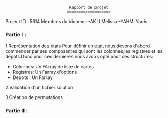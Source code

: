                                 Rapport de projet 
                               ===================

Project ID : 5614
Membres du binome :
     -AKLI Melissa 
     -YAHMI Yanis 


### Partie I :
1.Représentation des etats 
Pour définir un etat, nous devons d'abord commencer par ses composantes qui sont les colonnes,les registres et les depots.Donc pour ces dernieres nous avons opté pour ces structures:
 - Colonnes: Un FArray de liste de cartes 
 - Registres: Un Farray d'options 
 - Depots : Un Farray 

2.Validation d'un fichier solution 


3.Création de permutations 











### Partie II :